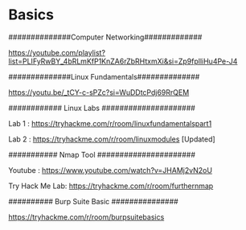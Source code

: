 # Basics

##############Computer Networking#############

  https://youtube.com/playlist?list=PLIFyRwBY_4bRLmKfP1KnZA6rZbRHtxmXi&si=Zp9fplliHu4Pe-J4

##############Linux Fundamentals##############

  https://youtu.be/_tCY-c-sPZc?si=WuDDtcPdj69RrQEM


############ Linux Labs #####################

Lab 1 :  https://tryhackme.com/r/room/linuxfundamentalspart1

Lab 2 :  https://tryhackme.com/r/room/linuxmodules  [Updated]


########### Nmap Tool ######################

Youtube : https://www.youtube.com/watch?v=JHAMj2vN2oU

Try Hack Me Lab: https://tryhackme.com/r/room/furthernmap

########## Burp Suite  Basic ###############

 https://tryhackme.com/r/room/burpsuitebasics
